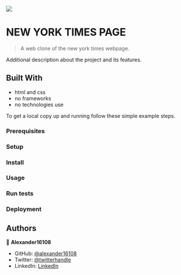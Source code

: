 
![](https://img.shields.io/badge/Microverse-blueviolet)

# NEW YORK TIMES PAGE

> A web clone of the new york times webpage.



Additional description about the project and its features.

## Built With

- html and css 
- no frameworks
- no technologies use



To get a local copy up and running follow these simple example steps.

### Prerequisites

### Setup

### Install

### Usage

### Run tests

### Deployment



## Authors

👤 **Alexander16108**

- GitHub: [@alexander16108](https://github.com/alexander16108)
- Twitter: [@twitterhandle](https://twitter.com/alexander)
- LinkedIn: [LinkedIn](https://linkedin.com/alexander)


